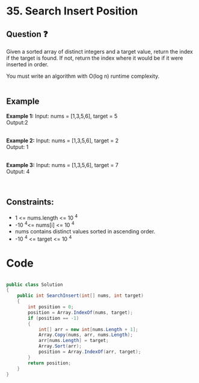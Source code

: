 # 35. Search Insert Position
## Question ❓ <br>
Given a sorted array of distinct integers and a target value, return the index if the target is found. If not, return the index where it would be if it were inserted in order.

You must write an algorithm with O(log n) runtime complexity.
<br><br>

## Example

__Example 1:__
Input: nums = [1,3,5,6], target = 5       
Output:2      
<br>

__Example 2:__  Input: nums = [1,3,5,6], target = 2  
Output: 1        
<br>



      
__Example 3:__  Input: nums = [1,3,5,6], target = 7  
Output: 4      

<br>
  
## Constraints:

- 1 <= nums.length <= 10 <sup>4</sup>
- -10 <sup>4</sup><= nums[i] <= 10 <sup>4</sup>
- nums contains distinct values sorted in ascending order.
- -10 <sup>4</sup> <= target <= 10 <sup>4</sup>

# Code
```C#

public class Solution
{
    public int SearchInsert(int[] nums, int target)
    {
        int position = 0;
        position = Array.IndexOf(nums, target);
        if (position == -1)
        {
            int[] arr = new int[nums.Length + 1];
            Array.Copy(nums, arr, nums.Length);
            arr[nums.Length] = target;
            Array.Sort(arr);
            position = Array.IndexOf(arr, target);
        }
        return position;
    }
}

```
